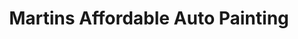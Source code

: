 ---
title: "Martins Affordable Auto Painting"
url: /statesboro/martins-affordable-auto-painting/
shop: Autowerkstatt
---